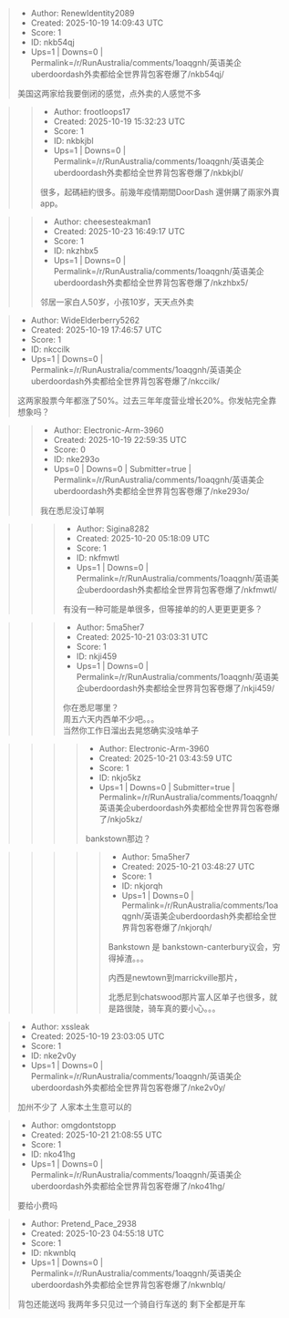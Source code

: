 > - Author: RenewIdentity2089
> - Created: 2025-10-19 14:09:43 UTC
> - Score: 1
> - ID: nkb54qj
> - Ups=1 | Downs=0 | Permalink=/r/RunAustralia/comments/1oaqgnh/英语美企uberdoordash外卖都给全世界背包客卷爆了/nkb54qj/
>
> 美国这两家给我要倒闭的感觉，点外卖的人感觉不多

>> - Author: frootloops17
>> - Created: 2025-10-19 15:32:23 UTC
>> - Score: 1
>> - ID: nkbkjbl
>> - Ups=1 | Downs=0 | Permalink=/r/RunAustralia/comments/1oaqgnh/英语美企uberdoordash外卖都给全世界背包客卷爆了/nkbkjbl/
>>
>> 很多，起碼紐約很多。前幾年疫情期間DoorDash 還併購了兩家外賣app。

>> - Author: cheesesteakman1
>> - Created: 2025-10-23 16:49:17 UTC
>> - Score: 1
>> - ID: nkzhbx5
>> - Ups=1 | Downs=0 | Permalink=/r/RunAustralia/comments/1oaqgnh/英语美企uberdoordash外卖都给全世界背包客卷爆了/nkzhbx5/
>>
>> 邻居一家白人50岁，小孩10岁，天天点外卖

> - Author: WideElderberry5262
> - Created: 2025-10-19 17:46:57 UTC
> - Score: 1
> - ID: nkccilk
> - Ups=1 | Downs=0 | Permalink=/r/RunAustralia/comments/1oaqgnh/英语美企uberdoordash外卖都给全世界背包客卷爆了/nkccilk/
>
> 这两家股票今年都涨了50%。过去三年年度营业增长20%。你发帖完全靠想象吗？

>> - Author: Electronic-Arm-3960
>> - Created: 2025-10-19 22:59:35 UTC
>> - Score: 0
>> - ID: nke293o
>> - Ups=0 | Downs=0 | Submitter=true | Permalink=/r/RunAustralia/comments/1oaqgnh/英语美企uberdoordash外卖都给全世界背包客卷爆了/nke293o/
>>
>> 我在悉尼没订单啊

>>> - Author: Sigina8282
>>> - Created: 2025-10-20 05:18:09 UTC
>>> - Score: 1
>>> - ID: nkfmwtl
>>> - Ups=1 | Downs=0 | Permalink=/r/RunAustralia/comments/1oaqgnh/英语美企uberdoordash外卖都给全世界背包客卷爆了/nkfmwtl/
>>>
>>> 有没有一种可能是单很多，但等接单的的人更更更更多？

>>> - Author: 5ma5her7
>>> - Created: 2025-10-21 03:03:31 UTC
>>> - Score: 1
>>> - ID: nkji459
>>> - Ups=1 | Downs=0 | Permalink=/r/RunAustralia/comments/1oaqgnh/英语美企uberdoordash外卖都给全世界背包客卷爆了/nkji459/
>>>
>>> 你在悉尼哪里？     
>>> 周五六天内西单不少吧。。。    
>>> 当然你工作日溜出去晃悠确实没啥单子

>>>> - Author: Electronic-Arm-3960
>>>> - Created: 2025-10-21 03:43:59 UTC
>>>> - Score: 1
>>>> - ID: nkjo5kz
>>>> - Ups=1 | Downs=0 | Submitter=true | Permalink=/r/RunAustralia/comments/1oaqgnh/英语美企uberdoordash外卖都给全世界背包客卷爆了/nkjo5kz/
>>>>
>>>> bankstown那边？

>>>>> - Author: 5ma5her7
>>>>> - Created: 2025-10-21 03:48:27 UTC
>>>>> - Score: 1
>>>>> - ID: nkjorqh
>>>>> - Ups=1 | Downs=0 | Permalink=/r/RunAustralia/comments/1oaqgnh/英语美企uberdoordash外卖都给全世界背包客卷爆了/nkjorqh/
>>>>>
>>>>> Bankstown 是 bankstown-canterbury议会，穷得掉渣。。。     
>>>>> 
>>>>> 内西是newtown到marrickville那片，   
>>>>> 
>>>>> 北悉尼到chatswood那片富人区单子也很多，就是路很陡，骑车真的要小心。。。

> - Author: xssleak
> - Created: 2025-10-19 23:03:05 UTC
> - Score: 1
> - ID: nke2v0y
> - Ups=1 | Downs=0 | Permalink=/r/RunAustralia/comments/1oaqgnh/英语美企uberdoordash外卖都给全世界背包客卷爆了/nke2v0y/
>
> 加州不少了 人家本土生意可以的

> - Author: omgdontstopp
> - Created: 2025-10-21 21:08:55 UTC
> - Score: 1
> - ID: nko41hg
> - Ups=1 | Downs=0 | Permalink=/r/RunAustralia/comments/1oaqgnh/英语美企uberdoordash外卖都给全世界背包客卷爆了/nko41hg/
>
> 要给小费吗

> - Author: Pretend_Pace_2938
> - Created: 2025-10-23 04:55:18 UTC
> - Score: 1
> - ID: nkwnblq
> - Ups=1 | Downs=0 | Permalink=/r/RunAustralia/comments/1oaqgnh/英语美企uberdoordash外卖都给全世界背包客卷爆了/nkwnblq/
>
> 背包还能送吗 我两年多只见过一个骑自行车送的 剩下全都是开车
